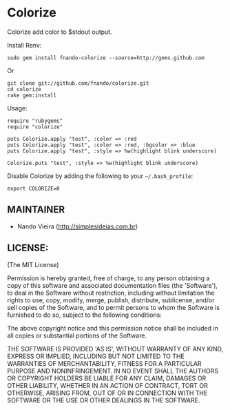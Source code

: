 Colorize
========

Colorize add color to $stdout output.

Install Renv:

    sudo gem install fnando-colorize --source=http://gems.github.com

Or

    git clone git://github.com/fnando/colorize.git
    cd colorize
    rake gem:install

Usage:

    require "rubygems"
    require "colorize"
    
    puts Colorize.apply "test", :color => :red
    puts Colorize.apply "test", :color => :red, :bgcolor => :blue
    puts Colorize.apply "test", :style => %w(highlight blink underscore)
    
    Colorize.puts "test", :style => %w(highlight blink underscore)

Disable Colorize by adding the following to your `~/.bash_profile`:

    export COLORIZE=0

MAINTAINER
----------

* Nando Vieira (<http://simplesideias.com.br>)

LICENSE:
--------

(The MIT License)

Permission is hereby granted, free of charge, to any person obtaining
a copy of this software and associated documentation files (the
'Software'), to deal in the Software without restriction, including
without limitation the rights to use, copy, modify, merge, publish,
distribute, sublicense, and/or sell copies of the Software, and to
permit persons to whom the Software is furnished to do so, subject to
the following conditions:

The above copyright notice and this permission notice shall be
included in all copies or substantial portions of the Software.

THE SOFTWARE IS PROVIDED 'AS IS', WITHOUT WARRANTY OF ANY KIND,
EXPRESS OR IMPLIED, INCLUDING BUT NOT LIMITED TO THE WARRANTIES OF
MERCHANTABILITY, FITNESS FOR A PARTICULAR PURPOSE AND NONINFRINGEMENT.
IN NO EVENT SHALL THE AUTHORS OR COPYRIGHT HOLDERS BE LIABLE FOR ANY
CLAIM, DAMAGES OR OTHER LIABILITY, WHETHER IN AN ACTION OF CONTRACT,
TORT OR OTHERWISE, ARISING FROM, OUT OF OR IN CONNECTION WITH THE
SOFTWARE OR THE USE OR OTHER DEALINGS IN THE SOFTWARE.